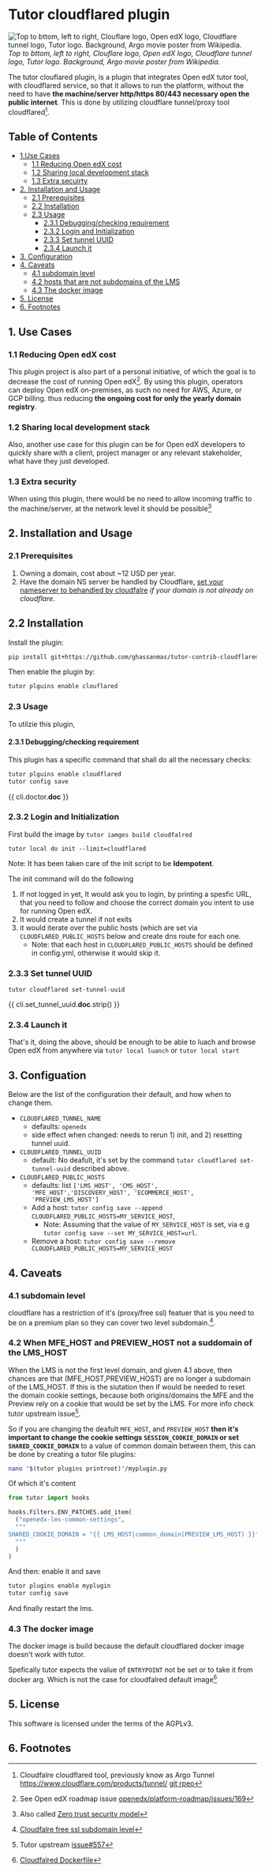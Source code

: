 
# Tutor cloudflared plugin

![Top to bttom, left to right, Clouflare logo, Open edX logo, Cloudflare tunnel logo, Tutor logo. Background, Argo movie poster from Wikipedia.](./image_cover.png)
_Top to bttom, left to right, Clouflare logo, Open edX logo, Cloudflare tunnel logo, Tutor logo. Background, Argo movie poster from Wikipedia._

The tutor clouflared plugin, is a plugin that integrates Open edX tutor tool, with cloudflared service, so that it allows to run the platform, without the need to have **the machine/server http/https 80/443 necessary open the public internet**. This is done by utilizing cloudflare tunnel/proxy tool cloudflared[^1].

## Table of Contents

- [1.Use Cases](#1.-use-cases)
  - [1.1 Reducing Open edX cost](#11-reducing-open-edx-cost)
  - [1.2 Sharing local development stack](#12-sharing-local-development-stack)
  - [1.3 Extra secuirty](#13-extra-secuirty)
- [2. Installation and Usage](#2-installation-and-usage)
  - [2.1 Prerequisites](#21-prerequisites)
  - [2.2 Installation](#22-installation)
  - [2.3 Usage](#23-usage)
    - [2.3.1 Debugging/checking requirement](#231-debuggingchecking-requirement)
    - [2.3.2 Login and Initialization](#232-login-and-initialization)
    - [2.3.3 Set tunnel UUID](#233-set-tunnel-uuid)
    - [2.3.4 Launch it](#234-launch-it)
- [3. Configuration](#3-configuation)
- [4. Caveats](#4-caveats)
  - [4.1 subdomain level](#41-subdomain-level)
  - [4.2 hosts that are not subdomains of the LMS](#42-when-mfe_host-and-preview_host-not-a-suddomain-of-the-lms_host)
  - [4.3 The docker image](#43-the-docker-image)
- [5. License](#5-license)
- [6. Footnotes](#6-footnotes)
  
## 1. Use Cases

### 1.1 Reducing Open edX cost

This plugin project is also part of a personal initiative, of which the goal is to decrease the cost of running Open edX[^2]. By using this plugin, operators can deploy Open edX on-premises, as such no need for AWS, Azure, or GCP billing. thus reducing **the ongoing cost for only the yearly domain registry**.

### 1.2 Sharing local development stack

Also, another use case for this plugin can be for Open edX developers to quickly share with a client, project manager or any relevant stakeholder, what have they just developed.

### 1.3 Extra security

When using this plugin, there would be no need to allow incoming traffic to the machine/server, at the network level it should be possible[^3]

## 2. Installation and Usage

### 2.1 Prerequisites

1. Owning a domain, cost about ~12 USD per year.
2. Have the domain NS server be handled by Cloudflare, [set your nameserver to behandled by cloudfalre](https://developers.cloudflare.com/dns/zone-setups/full-setup/setup/) _if your domain is not already on cloudflare_.

## 2.2 Installation

Install the plugin:

```bash
pip install git+https://github.com/ghassanmas/tutor-contrib-cloudflared
```

Then enable the plugin by:

```bash
tutor plguins enable clouflared
```

### 2.3 Usage

To utilzie this plugin,

#### 2.3.1 Debugging/checking requirement

This plugin has a specific command that  shall do all the necessary checks:

```bash
tutor plguins enable cloudflared
tutor config save
```

{{ cli.doctor.__doc__ }}

### 2.3.2 Login and Initialization

First build the image by `tutor iamges build cloudfalred`

`tutor local do init --limit=cloudflared`

Note: It has been taken care of the init script to be **Idempotent**.

The init command will do the following

1. If not logged in yet, It would ask you to login, by printing a spesfic URL, that you need to follow and choose the correct domain you intent to use for running Open edX.
2. It would create a tunnel if not exits
3. it would iterate over the public hosts (which are set via  `CLOUDFLARED_PUBLIC_HOSTS` below and create dns route for each one.
   - Note: that each host in `CLOUDFLARED_PUBLIC_HOSTS` should be defined in config.yml, otherwise it would skip it.

### 2.3.3 Set tunnel UUID

`tutor cloudflared set-tunnel-uuid`

{{ cli.set_tunnel_uuid.__doc__.strip() }}

### 2.3.4 Launch it

That's it, doing the above, should be enough to be able to luach and browse Open edX from anywhere via `tutor local luanch` or `tutor local start`

## 3. Configuation

Below are the list of the configuration their default, and how when to change them.

- `CLOUDFLARED_TUNNEL_NAME`
  - defaults: `openedx`
  - side effect when changed: needs to rerun 1) init, and 2) resetting tunnel uuid.
- `CLOUDFLARED_TUNNEL_UUID`
  - default: No deafult, it's set by the command `tutor cloudflared set-tunnel-uuid` described above.
- `CLOUDFLARED_PUBLIC_HOSTS`
  - defaults: list `['LMS_HOST', 'CMS_HOST', 'MFE_HOST','DISCOVERY_HOST', 'ECOMMERCE_HOST', 'PREVIEW_LMS_HOST']`
  - Add a host: `tutor config save --append CLOUDFLARED_PUBLIC_HOSTS=MY_SERVICE_HOST`,
    - Note: Assuming that the value of `MY_SERVICE_HOST` is set, via e.g `tutor config save --set MY_SERVICE_HOST=url`.
  - Remove a host: `tutor config save --remove CLOUDFLARED_PUBLIC_HOSTS=MY_SERVICE_HOST`

## 4. Caveats

### 4.1 subdomain level

cloudflare has a restriction of it's (proxy/free ssl) featuer that is you need to be on a premium plan so they can cover two level subdomain.[^4].

### 4.2 When MFE_HOST and PREVIEW_HOST not a suddomain of the LMS_HOST

When the LMS is not the first level domain, and given 4.1 above, then chances are that (MFE_HOST,PREVIEW_HOST) are no longer a subdomain of the LMS_HOST. If this is the siutation then if would be needed to reset the domain cookie settings, because both origins/domains the MFE and the Preview rely on a cookie that would be set by the LMS. For more info check tutor upstream issue[^5].

So if you are changing the deafult `MFE_HOST`, and `PREVIEW_HOST` **then it's important to change the cookie settings `SESSION_COOKIE_DOMAIN` or set `SHARED_COOKIE_DOMAIN`** to a value of common domain between them, this can be done by creating a tutor file plugins:

```bash
nano "$(tutor plugins printroot)"/myplugin.py
```

Of which it's content

```python
from tutor import hooks 

hooks.Filters.ENV_PATCHES.add_item(
  ("openedx-lms-common-settings",
  """
SHARED_COOKIE_DOMAIN = "{{ LMS_HOST|common_domain(PREVIEW_LMS_HOST) }}"
  """
  )
)
```

And then: enable it and save

```bash
tutor plugins enable myplugin
tutor config save 
```

And finally restart the lms.

### 4.3 The docker image

The docker image is build because the default cloudflared docker image doesn't work with tutor.

Spefically tutor expects the value of `ENTRYPOINT` not be set or to take it from docker arg. Which is not the case for cloudfalred default image[^6]

## 5. License

This software is licensed under the terms of the AGPLv3.

## 6. Footnotes

[^1]: Cloudfalre cloudflared tool, previously know as Argo Tunnel https://www.cloudflare.com/products/tunnel/  [git rpeo](https://github.com/cloudflare/cloudflared)
[^2]: See Open edX roadmap issue [openedx/platform-roadmap/issues/169](https://github.com/openedx/platform-roadmap/issues/169)
[^3]: Also called [Zero trust security model](https://en.wikipedia.org/wiki/Zero_trust_security_model)
[^4]: [Cloudfalre free ssl subdomain level](https://developers.cloudflare.com/ssl/edge-certificates/universal-ssl/limitations/)
[^5]: Tutor upstream [issue#557](https://github.com/overhangio/tutor/issues/557)
[^6]: [Cloudfalred Dockerfile](https://github.com/cloudflare/cloudflared/blob/5aaab967a345124913f546b4412b0581ec570139/Dockerfile#L30)